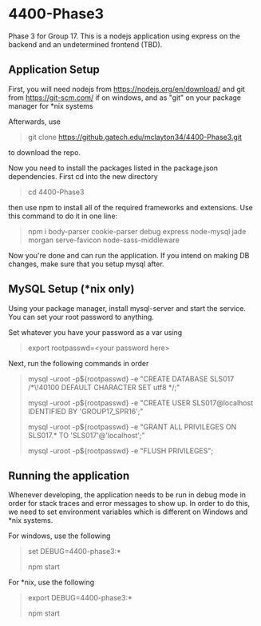# 4400-Phase3
Phase 3 for Group 17.  This is a nodejs application using express on the backend and an undetermined frontend (TBD).

## Application Setup
First, you will need nodejs from https://nodejs.org/en/download/ and git from https://git-scm.com/ if on windows, and as "git" on your package manager for *nix systems

Afterwards, use
  >git clone https://github.gatech.edu/mclayton34/4400-Phase3.git

to download the repo.

Now you need to install the packages listed in the package.json dependencies.
First cd into the new directory
  >cd 4400-Phase3
  
then use npm to install all of the required frameworks and extensions.  Use this command to do it in one line:
  >npm i body-parser cookie-parser debug express node-mysql jade morgan serve-favicon node-sass-middleware
  
Now you're done and can run the application.  If you intend on making DB changes, make sure that you setup mysql after.

## MySQL Setup (*nix only)
Using your package manager, install mysql-server and start the service.  You can set your root password to anything.

Set whatever you have your password as a var using
 >export rootpasswd=\<your password here\>

Next, run the following commands in order
 >mysql -uroot -p${rootpasswd} -e "CREATE DATABASE SLS017 /*\\!40100 DEFAULT CHARACTER SET utf8 */;"
 >
 >mysql -uroot -p${rootpasswd} -e "CREATE USER SLS017@localhost IDENTIFIED BY 'GROUP17_SPR16';"
 >
 >mysql -uroot -p${rootpasswd} -e "GRANT ALL PRIVILEGES ON SLS017.* TO 'SLS017'@'localhost';"
 >
 >mysql -uroot -p${rootpasswd} -e "FLUSH PRIVILEGES";


  
## Running the application
Whenever developing, the application needs to be run in debug mode in order for stack traces and error messages to show up.  In order to do this, we need to set environment variables which is different on Windows and *nix systems.

For windows, use the following
  >set DEBUG=4400-phase3:*
  >
  >npm start
  
For *nix, use the following
  >export DEBUG=4400-phase3:*
  >
  >npm start
